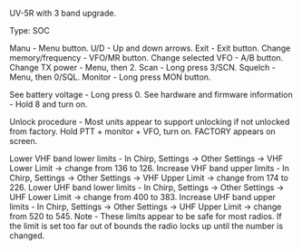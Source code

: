 UV-5R with 3 band upgrade. 




Type: SOC


Manu - Menu button.
U/D - Up and down arrows.
Exit - Exit button.
Change memory/frequency - VFO/MR button.
Change selected VFO - A/B button.
Change TX power - Menu, then 2. 
Scan - Long press 3/SCN.
Squelch - Menu, then 0/SQL.
Monitor - Long press MON button.




See battery voltage - Long press 0.
See hardware and firmware information - Hold 8 and turn on.




Unlock procedure - Most units appear to support unlocking if not unlocked from factory.
Hold PTT + monitor + VFO, turn on. FACTORY appears on screen.

Lower VHF band lower limits - In Chirp, Settings -> Other Settings -> VHF Lower Limit -> change from 136 to 126. 
Increase VHF band upper limits - In Chirp, Settings -> Other Settings -> VHF Upper Limit -> change from 174 to 226.
Lower UHF band lower limits - In Chirp, Settings -> Other Settings -> UHF Lower Limit -> change from 400 to 383. 
Increase UHF band upper limits - In Chirp, Settings -> Other Settings -> UHF Upper Limit -> change from 520 to 545.
Note - These limits appear to be safe for most radios.  If the limit is set too far out of bounds the radio locks up until the number is changed. 